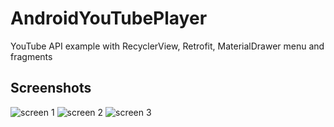# AndroidYouTubePlayer
YouTube API example with RecyclerView, Retrofit, MaterialDrawer menu and fragments

## Screenshots

![screen 1](https://i.imgur.com/quCeVku.jpg)
![screen 2](https://i.imgur.com/JEhwu6e.jpg)
![screen 3](https://i.imgur.com/17lvjhZ.jpg)

